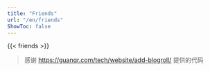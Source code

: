 ```yaml
---
title: "Friends"
url: "/en/friends"
ShowToc: false
---
```


{{< friends >}}

> 感谢 https://guanqr.com/tech/website/add-blogroll/ 提供的代码
